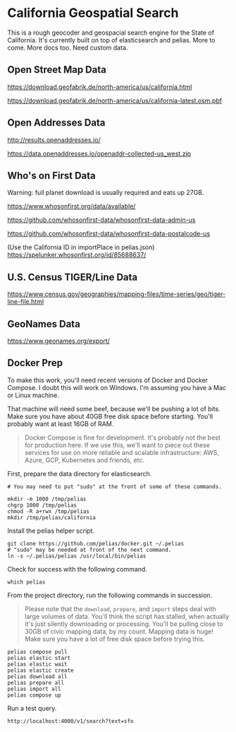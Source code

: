 # California Geospatial Search

This is a rough geocoder and geospacial search engine for the State of California. It's currently built on top of elasticsearch and pelias. More to come. More docs too. Need custom data.

## Open Street Map Data

https://download.geofabrik.de/north-america/us/california.html

https://download.geofabrik.de/north-america/us/california-latest.osm.pbf


## Open Addresses Data

http://results.openaddresses.io/

https://data.openaddresses.io/openaddr-collected-us_west.zip


## Who's on First Data

Warning: full planet download is usually required and eats up 27GB.

https://www.whosonfirst.org/data/available/

https://github.com/whosonfirst-data/whosonfirst-data-admin-us

https://github.com/whosonfirst-data/whosonfirst-data-postalcode-us

(Use the California ID in importPlace in pelias.json)
https://spelunker.whosonfirst.org/id/85688637/

## U.S. Census TIGER/Line Data

https://www.census.gov/geographies/mapping-files/time-series/geo/tiger-line-file.html

## GeoNames Data

https://www.geonames.org/export/

## Docker Prep

To make this work, you'll need recent versions of Docker and Docker Compose. I doubt this will work on Windows. I'm assuming you have a Mac or Linux machine. 

That machine will need some beef, because we'll be pushing a lot of bits. Make sure you have about 40GB free disk space before starting. You'll probably want at least 16GB of RAM.

> Docker Compose is fine for development. It's probably not the best for production here. If we use this, we'll want to piece out these services for use on more reliable and scalable infrastructure: AWS, Azure, GCP, Kubernetes and friends, etc.  

First, prepare the data directory for elasticsearch.

```
# You may need to put "sudo" at the front of some of these commands.

mkdir -m 1000 /tmp/pelias
chgrp 1000 /tmp/pelias
chmod -R a+rwx /tmp/pelias
mkdir /tmp/pelias/california
```

Install the pelias helper script.

```
git clone https://github.com/pelias/docker.git ~/.pelias
# "sudo" may be needed at front of the next command.
ln -s ~/.pelias/pelias /usr/local/bin/pelias
```

Check for success with the following command.

```
which pelias
```

From the project directory, run the following commands in succession. 

> Please note that the `download`, `prepare`, and `import` steps deal with large volumes of data. You'll think the script has stalled, when actually it's just silently downloading or processing. You'll be pulling close to 30GB of civic mapping data, by my count. Mapping data is huge! Make sure you have a lot of free disk space before trying this.

```
pelias compose pull
pelias elastic start
pelias elastic wait
pelias elastic create
pelias download all
pelias prepare all
pelias import all
pelias compose up
```

Run a test query.

```
http://localhost:4000/v1/search?text=sfo
```